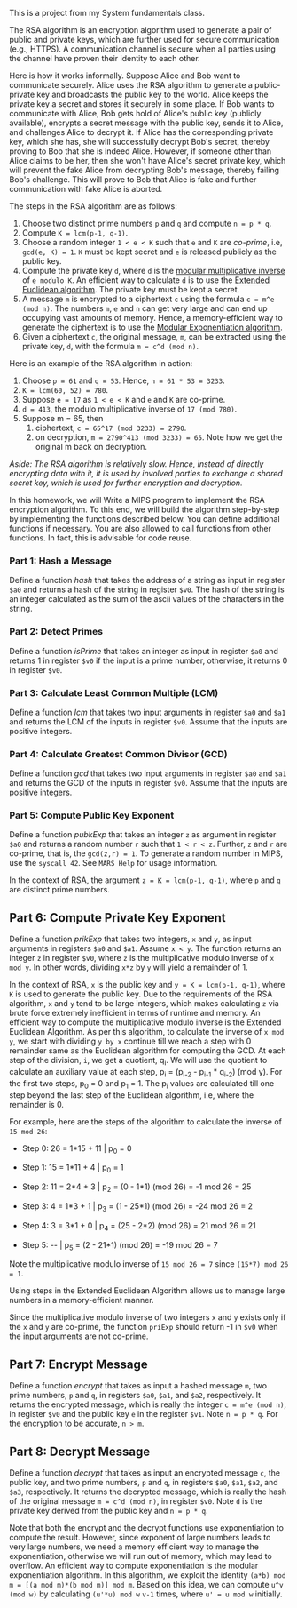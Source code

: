 This is a project from my System fundamentals class.

The RSA algorithm is an encryption algorithm used to generate a pair of public and private keys, which are further used for secure communication (e.g., HTTPS). A communication channel is secure when all parties using the channel have proven their identity to each other.

Here is how it works informally. Suppose Alice and Bob want to communicate securely. Alice uses the RSA algorithm to generate a public-private key and broadcasts the public key to the world. Alice keeps the private key a secret and stores it securely in some place. If Bob wants to communicate with Alice, Bob gets hold of Alice's public key (publicly available), encrypts a secret message with the public key, sends it to Alice, and challenges Alice to decrypt it. If Alice has the corresponding private key, which she has, she will successfully decrypt Bob's secret, thereby proving to Bob that she is indeed Alice. However, if someone other than Alice claims to be her, then she won't have Alice's secret private key, which will prevent the fake Alice from decrypting Bob's message, thereby failing Bob's challenge. This will prove to Bob that Alice is fake and further communication with fake Alice is aborted.

The steps in the RSA algorithm are as follows:

1. Choose two distinct prime numbers `p` and `q` and compute `n = p * q`.
2. Compute `K = lcm(p-1, q-1)`.
3. Choose a random integer `1 < e < K` such that `e` and `K` are *co-prime*, i.e, `gcd(e, K) = 1`. `K` must be kept secret and `e` is released publicly as the public key.
4.  Compute the private key `d`, where `d` is the [modular multiplicative inverse](https://en.wikipedia.org/wiki/Modular_multiplicative_inverse) of `e modulo K`. An efficient way to calculate `d` is to use the [Extended Euclidean algorithm](https://en.wikipedia.org/wiki/Extended_Euclidean_algorithm). The private key must be kept a secret.
5. A message `m` is encrypted to a ciphertext `c` using the formula `c = m^e (mod n)`. The numbers `m`, `e` and `n` can get very large and can end up occupying vast amounts of memory. Hence, a memory-efficient way to generate the ciphertext is to use the [Modular Exponentiation algorithm](https://en.wikipedia.org/wiki/Modular_exponentiation).
6. Given a ciphertext `c`, the original message, `m`, can be extracted using the private key, `d`, with the formula `m = c^d (mod n)`.

Here is an example of the RSA algorithm in action:

1. Choose `p = 61` and `q = 53`. Hence, `n = 61 * 53 = 3233`.
2. `K = lcm(60, 52) = 780`.
3. Suppose `e = 17` as `1 < e < K` and `e` and `K` are co-prime.
4. `d = 413`, the modulo multiplicative inverse of `17 (mod 780)`.
5. Suppose m = 65, then
    1. ciphertext, `c = 65^17 (mod 3233) = 2790`.
    2. on decryption, `m = 2790^413 (mod 3233) = 65`. Note how we get the original m back on decryption.

*Aside: The RSA algorithm is relatively slow. Hence, instead of directly encrypting data with it, it is used by involved parties to exchange a shared secret key, which is used for further encryption and decryption.*

In this homework, we will Write a MIPS program to implement the RSA encryption algorithm. To this end, we will build the algorithm step-by-step by implementing the functions described below. You can define additional functions if necessary. You are also allowed to call functions from other functions. In fact, this is advisable for code reuse.

### Part 1: Hash a Message

Define a function *hash* that takes the address of a string as input in register `$a0` and returns a hash of the string in register `$v0`. The hash of the string is an integer calculated as the sum of the ascii values of the characters in the string.

### Part 2: Detect Primes

Define a function *isPrime* that takes an integer as input in register `$a0` and returns 1 in register `$v0` if the input is a prime number, otherwise, it returns 0 in register `$v0`.

### Part 3: Calculate Least Common Multiple (LCM)

Define a function *lcm* that takes two input arguments in register `$a0` and `$a1` and returns the LCM of the inputs in register `$v0`. Assume that the inputs are positive integers.

### Part 4: Calculate Greatest Common Divisor (GCD)

Define a function *gcd* that takes two input arguments in register `$a0` and `$a1` and returns the GCD of the inputs in register `$v0`. Assume that the inputs are positive integers.

### Part 5: Compute Public Key Exponent

Define a function *pubkExp* that takes an integer `z` as argument in register `$a0` and returns a random number `r` such that `1 < r < z`. Further, `z` and `r` are co-prime, that is, the `gcd(z,r) = 1`. To generate a random number in MIPS, use the `syscall 42`. See `MARS Help` for usage information.

In the context of RSA, the argument `z = K = lcm(p-1, q-1)`, where `p` and `q` are distinct prime numbers.

## Part 6: Compute Private Key Exponent

Define a function *prikExp* that takes two integers, `x` and `y`, as input arguments in registers `$a0` and `$a1`. Assume `x < y`. The function returns an integer `z` in register `$v0`, where `z` is the multiplicative modulo inverse of `x mod y`. In other words, dividing `x*z` by `y` will yield a remainder of 1.

In the context of RSA, `x` is the public key and `y = K = lcm(p-1, q-1)`, where `K` is used to generate the public key. Due to the requirements of the RSA algorithm, `x` and `y` tend to be large integers, which makes calculating `z` via brute force extremely inefficient in terms of runtime and memory. An efficient way to compute the multiplicative modulo inverse is the Extended Euclidean Algorithm. As per this algorithm, to calculate the inverse of `x mod y`, we start with dividing `y by x` continue till we reach a step with 0 remainder same as the Euclidean algorithm for computing the GCD. At each step of the division, `i`, we get a quotient, q<sub>i</sub>. We will use the quotient to calculate an auxiliary value at each step, p<sub>i</sub> = (p<sub>i-2</sub> - p<sub>i-1</sub> \* q<sub>i-2</sub>) (mod y). For the first two steps, p<sub>0</sub> = 0 and p<sub>1</sub> = 1. The p<sub>i</sub> values are calculated till one step beyond the last step of the Euclidean algorithm, i.e, where the remainder is 0.

For example, here are the steps of the algorithm to calculate the inverse of `15 mod 26`:

- Step 0: 26 = 1\*15 + 11 | p<sub>0</sub> = 0

- Step 1: 15 = 1\*11 + 4 | p<sub>0</sub> = 1

- Step 2: 11 = 2\*4 + 3	| p<sub>2</sub> = (0 - 1\*1) (mod 26) = -1 mod 26 = 25

- Step 3: 4 = 1\*3 + 1 | p<sub>3</sub> = (1 - 25\*1) (mod 26) = -24 mod 26 = 2

- Step 4: 3 = 3\*1 + 0 | p<sub>4</sub> = (25 - 2\*2) (mod 26) = 21 mod 26 = 21

- Step 5: -- | p<sub>5</sub> = (2 - 21\*1) (mod 26) = -19 mod 26 = 7

Note the multiplicative modulo inverse of `15 mod 26 = 7` since `(15*7) mod 26 = 1`.

Using steps in the Extended Euclidean Algorithm allows us to manage large numbers in a memory-efficient manner.

Since the multiplicative modulo inverse of two integers `x` and `y` exists only if the `x` and `y` are co-prime, the function `priExp` should return -1 in `$v0` when the input arguments are not co-prime.

## Part 7: Encrypt Message

Define a function *encrypt* that takes as input a hashed message `m`, two prime numbers, `p` and `q`, in registers `$a0`, `$a1`, and `$a2`, respectively. It returns the encrypted message, which is really the integer `c = m^e (mod n)`, in register `$v0` and the public key `e` in the register `$v1`. Note `n = p * q`. For the encryption to be accurate, `n > m`.

## Part 8: Decrypt Message

Define a function *decrypt* that takes as input an encrypted message `c`, the public key, and two prime numbers, `p` and `q`, in registers `$a0`, `$a1`, `$a2`, and `$a3`, respectively. It returns the decrypted message, which is really the hash of the original message `m = c^d (mod n)`, in register `$v0`. Note `d` is the private key derived from the public key and `n = p * q`.

Note that both the encrypt and the decrypt functions use exponentiation to compute the result. However, since exponent of large numbers leads to very large numbers, we need a memory efficient way to manage the exponentiation, otherwise we will run out of memory, which may lead to overflow. An efficient way to compute exponentiation is the modular exponentiation algorithm. In this algorithm, we exploit the identity `(a*b) mod m = [(a mod m)*(b mod m)] mod m`. Based on this idea, we can compute `u^v (mod w)` by calculating `(u'*u) mod w` `v-1` times, where `u' = u mod w` initially.
